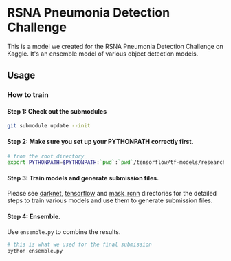 # RSNA Pneumonia Detection Challenge

This is a model we created for the RSNA Pneumonia Detection Challenge on Kaggle. It's an ensemble model of various object detection models.

## Usage
### How to train
#### Step 1: Check out the submodules
```bash
git submodule update --init
```

#### Step 2: Make sure you set up your PYTHONPATH correctly first.
```bash
# from the root directory
export PYTHONPATH=$PYTHONPATH:`pwd`:`pwd`/tensorflow/tf-models/research:`pwd`/tensorflow/tf-models/research/slim:`pwd`/mask_rcnn/Mask_RCNN
```

#### Step 3: Train models and generate submission files.
Please see [darknet](darknet), [tensorflow](tensorflow) and [mask_rcnn](mask_rcnn) directories for the detailed steps to train various models and use them to generate submission files.

#### Step 4: Ensemble.
Use `ensemble.py` to combine the results.
```bash
# this is what we used for the final submission
python ensemble.py
```
